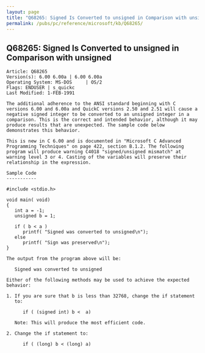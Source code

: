 ```yaml
---
layout: page
title: "Q68265: Signed Is Converted to unsigned in Comparison with unsigned"
permalink: /pubs/pc/reference/microsoft/kb/Q68265/
---
```


## Q68265: Signed Is Converted to unsigned in Comparison with unsigned

	Article: Q68265
	Version(s): 6.00 6.00a | 6.00 6.00a
	Operating System: MS-DOS     | OS/2
	Flags: ENDUSER | s_quickc
	Last Modified: 1-FEB-1991
	
	The additional adherence to the ANSI standard beginning with C
	versions 6.00 and 6.00a and QuickC versions 2.50 and 2.51 will cause a
	negative signed integer to be converted to an unsigned integer in a
	comparison. This is the correct and intended behavior, although it may
	produce results that are unexpected. The sample code below
	demonstrates this behavior.
	
	This is new in C 6.00 and is documented in "Microsoft C Advanced
	Programming Techniques" on page 422, section B.1.2. The following
	program will produce warning C4018 "signed/unsigned mismatch" at
	warning level 3 or 4. Casting of the variables will preserve their
	relationship in the expression.
	
	Sample Code
	-----------
	
	#include <stdio.h>
	
	void main( void)
	{
	   int a = -1;
	   unsigned b = 1;
	
	   if ( b < a )
	      printf( "Signed was converted to unsigned\n");
	   else
	      printf( "Sign was preserved\n");
	}
	
	The output from the program above will be:
	
	   Signed was converted to unsigned
	
	Either of the following methods may be used to achieve the expected
	behavior:
	
	1. If you are sure that b is less than 32768, change the if statement
	   to:
	
	      if ( (signed int) b <  a)
	
	   Note: This will produce the most efficient code.
	
	2. Change the if statement to:
	
	      if ( (long) b < (long) a)
